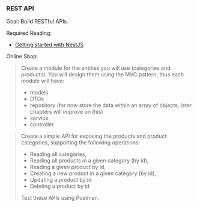 ### REST API
 
Goal: Build RESTful APIs.
 
Required Reading:

- [Getting started with NestJS](https://www.digitalocean.com/community/tutorials/getting-started-with-nestjs)

Online Shop: 

> Create a module for the entities you will use (categories and products). You will design them using the MVC pattern, thus each module will have:
 > - models
 > - DTOs
 > - repository (for now store the data within an array of objects, later chapters will improve on this)
 > - service
 > - controller
 
> Create a simple API for exposing the products and product categories, supporting the following operations:
 > - Reading all categories,
 > - Reading all products in a given category (by id),
 > - Reading a given product by id,
 > - Creating a new product in a given category (by id),
 > - Updating a product by id
 > - Deleting a product by id
 >
 > Test these APIs using Postman.